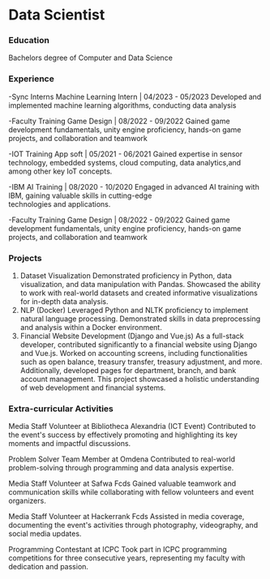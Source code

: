 # Data Scientist

### Education
Bachelors degree of Computer and Data Science

### Experience
-Sync Interns
  Machine Learning Intern | 04/2023 - 05/2023
  Developed and implemented machine learning algorithms, conducting data analysis
  
-Faculty Training
  Game Design | 08/2022 - 09/2022
  Gained game development fundamentals, unity engine proficiency, hands-on game projects, and 
  collaboration and teamwork
  
-IOT Training
  App soft | 05/2021 - 06/2021
  Gained expertise in sensor technology, embedded systems, cloud computing, data analytics,and    among other key IoT concepts.
  
-IBM
  AI Training | 08/2020 - 10/2020
  Engaged in advanced AI training with IBM, gaining valuable skills in cutting-edge     
  technologies and applications.
  
-Faculty Training
  Game Design | 08/2022 - 09/2022
  Gained game development fundamentals, unity engine proficiency, hands-on game projects, and 
  collaboration and teamwork

### Projects
1. Dataset Visualization
Demonstrated proficiency in Python, data visualization, and data manipulation with Pandas. Showcased the
ability to work with real-world datasets and created informative visualizations for in-depth data analysis.
2. NLP (Docker)
Leveraged Python and NLTK proficiency to implement natural language processing. Demonstrated skills in
data preprocessing and analysis within a Docker environment.
3. Financial Website Development (Django and Vue.js)
As a full-stack developer, contributed significantly to a financial website using Django and Vue.js. Worked
on accounting screens, including functionalities such as open balance, treasury transfer, treasury adjustment,
and more. Additionally, developed pages for department, branch, and bank account management. This
project showcased a holistic understanding of web development and financial systems.

### Extra-curricular Activities
Media Staff Volunteer at Bibliotheca Alexandria (ICT Event)
Contributed to the event's success by effectively promoting and highlighting its key moments and impactful discussions.

Problem Solver Team Member at Omdena
Contributed to real-world problem-solving through programming and data analysis expertise.

Media Staff Volunteer at Safwa Fcds
Gained valuable teamwork and communication skills while collaborating with fellow volunteers and event organizers.

Media Staff Volunteer at Hackerrank Fcds
Assisted in media coverage, documenting the event's activities through photography, videography, and social media updates.

Programming Contestant at ICPC
Took part in ICPC programming competitions for three consecutive years, representing my faculty with dedication and
passion.
